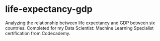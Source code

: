 # life-expectancy-gdp
Analyzing the relationship between life expectancy and GDP between six countries. Completed for my Data Scientist: Machine Learning Specialist certification from Codecademy.
